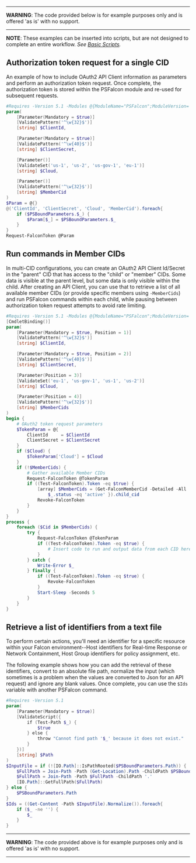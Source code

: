 ***
**WARNING**: The code provided below is for example purposes only and is offered 'as is' with no support.
***
**NOTE**: These examples can be inserted into scripts, but are not designed to complete an entire workflow. _See [Basic Scripts](https://github.com/CrowdStrike/psfalcon/wiki/Basic-Scripts)._
## Authorization token request for a single CID
An example of how to include OAuth2 API Client information as parameters and perform an authorization token request. Once complete, the authorization token is stored within the PSFalcon module and re-used for subsequent requests.
```powershell
#Requires -Version 5.1 -Modules @{ModuleName="PSFalcon";ModuleVersion='2.0'}
param(
    [Parameter(Mandatory = $true)]
    [ValidatePattern('^\w{32}$')]
    [string] $ClientId,

    [Parameter(Mandatory = $true)]
    [ValidatePattern('^\w{40}$')]
    [string] $ClientSecret,

    [Parameter()]
    [ValidateSet('us-1', 'us-2', 'us-gov-1', 'eu-1')]
    [string] $Cloud,

    [Parameter()]
    [ValidatePattern('^\w{32}$')]
    [string] $MemberCid
)
$Param = @{}
@('ClientId', 'ClientSecret', 'Cloud', 'MemberCid').foreach{
    if ($PSBoundParameters.$_) {
        $Param[$_] = $PSBoundParameters.$_
    }
}
Request-FalconToken @Param
```
## Run commands in Member CIDs
In multi-CID configurations, you can create an OAuth2 API Client Id/Secret in the "parent" CID that has access to the "child" or "member" CIDs. Some data is visible at the parent level, but some data is only visible within the child. After creating an API Client, you can use that to retrieve a list of all available member CIDs (or provide specific members using `-MemberCids`) and run PSFalcon commands within each child, while pausing between authorization token request attempts to avoid rate limiting.
```powershell
#Requires -Version 5.1 -Modules @{ModuleName="PSFalcon";ModuleVersion='2.0'}
[CmdletBinding()]
param(
    [Parameter(Mandatory = $true, Position = 1)]
    [ValidatePattern('^\w{32}$')]
    [string] $ClientId,

    [Parameter(Mandatory = $true, Position = 2)]
    [ValidatePattern('^\w{40}$')]
    [string] $ClientSecret,

    [Parameter(Position = 3)]
    [ValidateSet('eu-1', 'us-gov-1', 'us-1', 'us-2')]
    [string] $Cloud,

    [Parameter(Position = 4)]
    [ValidatePattern('^\w{32}$')]
    [string] $MemberCids
)
begin {
    # OAuth2 token request parameters
    $TokenParam = @{
        ClientId     = $ClientId
        ClientSecret = $ClientSecret
    }
    if ($Cloud) {
        $TokenParam['Cloud'] = $Cloud
    }
    if (!$MemberCids) {
        # Gather available Member CIDs
        Request-FalconToken @TokenParam
        if ((Test-FalconToken).Token -eq $true) {
            [array] $MemberCids = (Get-FalconMemberCid -Detailed -All | Where-Object {
                $_.status -eq 'active' }).child_cid
            Revoke-FalconToken
        }
    }
}
process {
    foreach ($Cid in $MemberCids) {
        try {
            Request-FalconToken @TokenParam
            if ((Test-FalconToken).Token -eq $true) {
                # Insert code to run and output data from each CID here
            }
        } catch {
            Write-Error $_
        } finally {
            if ((Test-FalconToken).Token -eq $true) {
                Revoke-FalconToken
            }
            Start-Sleep -Seconds 5
        }
    }
}
```
## Retrieve a list of identifiers from a text file
To perform certain actions, you'll need an identifier for a specific resource within your Falcon environment--Host identifiers for Real-time Response or Network Containment, Host Group identifiers for policy assignment, etc.

The following example shows how you can add the retrieval of these identifiers, convert to an absolute file path, normalize the input (which sometimes is a problem when the values are converted to Json for an API request) and ignore any blank values. Once complete, you can use the `$Ids` variable with another PSFalcon command.
```powershell
#Requires -Version 5.1
param(
    [Parameter(Mandatory = $true)]
    [ValidateScript({
        if (Test-Path $_) {
            $true
        } else {
            throw "Cannot find path '$_' because it does not exist."
        }
    })]
    [string] $Path
)
$InputFile = if (![IO.Path]::IsPathRooted($PSBoundParameters.Path)) {
    $FullPath = Join-Path -Path (Get-Location).Path -ChildPath $PSBoundParameters.Path
    $FullPath = Join-Path -Path $FullPath -ChildPath '.'
    [IO.Path]::GetFullPath($FullPath)
} else {
    $PSBoundParameters.Path
}
$Ids = ((Get-Content -Path $InputFile).Normalize()).foreach{
    if ($_ -ne '') {
        $_
    }
}
```
***
**WARNING**: The code provided above is for example purposes only and is offered 'as is' with no support.
***